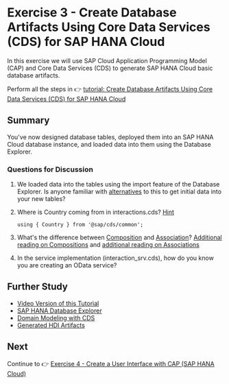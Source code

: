 # Exercise 3 - Create Database Artifacts Using Core Data Services (CDS) for SAP HANA Cloud

In this exercise we will use SAP Cloud Application Programming Model (CAP) and Core Data Services (CDS) to generate SAP HANA Cloud basic database artifacts.

Perform all the steps in 👉 [tutorial: Create Database Artifacts Using Core Data Services (CDS) for SAP HANA Cloud](https://developers.sap.com/tutorials/hana-cloud-cap-create-database-cds.html)

## Summary

You've now designed database tables, deployed them into an SAP HANA Cloud database instance, and loaded data into them using the Database Explorer.

### Questions for Discussion

1. We loaded data into the tables using the import feature of the Database Explorer. Is anyone familiar with [alternatives](https://cap.cloud.sap/docs/guides/databases#providing-initial-data) to this to get initial data into your new tables?

1. Where is Country coming from in interactions.cds? [Hint](https://cap.cloud.sap/docs/guides/reuse-and-compose)

   ```cds
   using { Country } from '@sap/cds/common';
   ```

1. What's the difference between [Composition](https://cap.cloud.sap/docs/guides/domain-modeling#_5-add-compositions) and [Association](https://cap.cloud.sap/docs/guides/domain-modeling#associations)? [Additional reading on Compositions](https://cap.cloud.sap/docs/cds/cdl#compositions) and [additional reading on Associations](https://cap.cloud.sap/docs/cds/cdl#associations)

1. In the service implementation (interaction_srv.cds), how do you know you are creating an OData service?

## Further Study

* [Video Version of this Tutorial](https://youtu.be/hlHY7eBriRA)
* [SAP HANA Database Explorer](https://help.sap.com/docs/HANA_CLOUD/a2cea64fa3ac4f90a52405d07600047b/7fa981c8f1b44196b243faeb4afb5793.html?locale=en-US)
* [Domain Modeling with CDS](https://cap.cloud.sap/docs/guides/domain-modeling)
* [Generated HDI Artifacts](https://cap.cloud.sap/docs/guides/databases-hana#generated-hdi-artifacts)

## Next

Continue to 👉 [Exercise 4 - Create a User Interface with CAP (SAP HANA Cloud)](../ex4/README.md)
